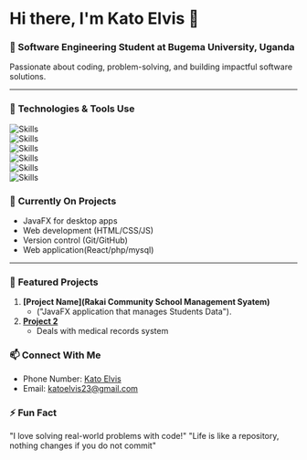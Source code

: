# Hi there, I'm Kato Elvis 👋  

### 🚀 Software Engineering Student at Bugema University, Uganda  
Passionate about coding, problem-solving, and building impactful software solutions.  

---

### 🔧 **Technologies & Tools Use**  
![Skills](https://img.shields.io/badge/-Java-007396?logo=java&logoColor=white)    
![Skills](https://img.shields.io/badge/-Git-F05032?logo=git&logoColor=white)  
![Skills](https://img.shields.io/badge/-GitHub-181717?logo=github)  
![Skills](https://img.shields.io/badge/-HTML5-E34F26?logo=html5&logoColor=white)  
![Skills](https://img.shields.io/badge/-CSS3-1572B6?logo=css3&logoColor=white)  
![Skills](https://img.shields.io/badge/-JavaScript-F7DF1E?logo=javascript&logoColor=black)  

### 🌱 **Currently On Projects**  
- JavaFX for desktop apps  
- Web development (HTML/CSS/JS)  
- Version control (Git/GitHub)
-  Web application(React/php/mysql)

---

### 📂 **Featured Projects**  
1. **[Project Name](Rakai Community School Management Syatem)**  
   - ("JavaFX application that manages Students Data").  
2. **[Project 2](Openmrs)**  
   - Deals with medical records system
     
### 📫 **Connect With Me**  
- Phone Number: [Kato Elvis](+256-778-946-429)  
- Email: katoelvis23@gmail.com 

### ⚡ **Fun Fact**  
"I love solving real-world problems with code!"
"Life is like a repository, nothing changes if you do not commit"
